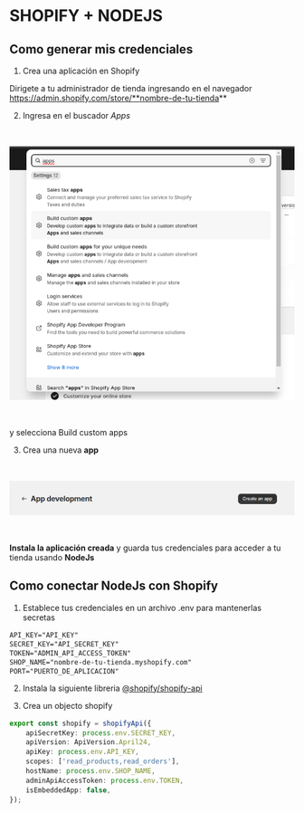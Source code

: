 # SHOPIFY + NODEJS

## Como generar mis credenciales

1. Crea una aplicación en Shopify

Dirigete a tu administrador de tienda ingresando en el navegador https://admin.shopify.com/store/**nombre-de-tu-tienda**

2. Ingresa en el buscador _Apps_

<img src="./public/build-custom-app.png" style="margin: 2rem auto;" />

y selecciona Build custom apps

3. Crea una nueva **app**

<img src="./public/create-app.png" style="margin: 2rem auto;" />

**Instala la aplicación creada** y guarda tus credenciales para acceder a tu tienda usando **NodeJs**

## Como conectar NodeJs con Shopify

1. Establece tus credenciales en un archivo .env para mantenerlas secretas

```
API_KEY="API_KEY"
SECRET_KEY="API_SECRET_KEY"
TOKEN="ADMIN_API_ACCESS_TOKEN"
SHOP_NAME="nombre-de-tu-tienda.myshopify.com"
PORT="PUERTO_DE_APLICACION"

```

2. Instala la siguiente libreria [@shopify/shopify-api](https://www.npmjs.com/package/@shopify/shopify-api)

3. Crea un objecto shopify

```TypeScript
export const shopify = shopifyApi({
    apiSecretKey: process.env.SECRET_KEY,
    apiVersion: ApiVersion.April24,
    apiKey: process.env.API_KEY,
    scopes: ['read_products,read_orders'],
    hostName: process.env.SHOP_NAME,
    adminApiAccessToken: process.env.TOKEN,
    isEmbeddedApp: false,
});
```
